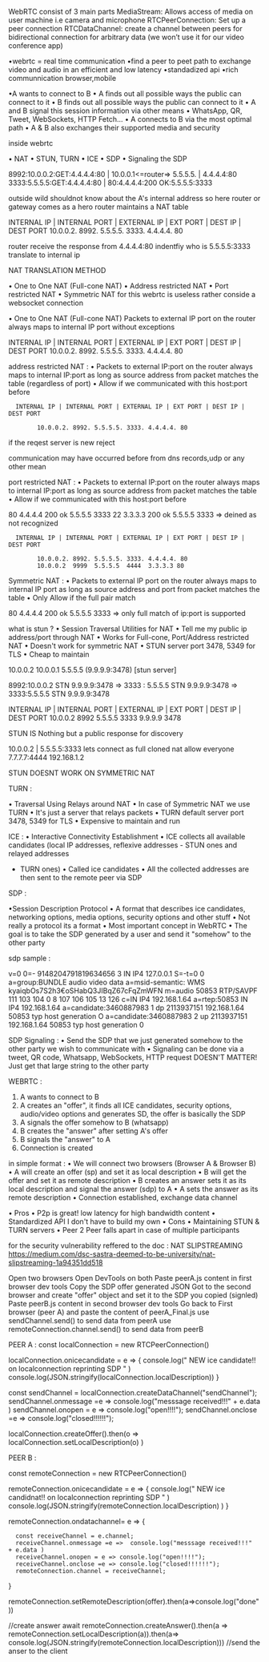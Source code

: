 WebRTC consist of 3 main parts
MediaStream: Allows access of media on user machine i.e camera and microphone
RTCPeerConnection: Set up a peer connection
RTCDataChannel: create a channel between peers for bidirectional connection for arbitrary data (we won’t use it for our video conference app)

•webrtc = real time communication
•find a peer to peet path to exchange video and audio in an efficient and low latency
•standadized api
•rich communnication browser,mobile

•A wants to connect to B
• A finds out all possible ways the public can connect to it
• B finds out all possible ways the public can connect to it
• A and B signal this session information via other means
• WhatsApp, QR, Tweet, WebSockets, HTTP Fetch...
• A connects to B via the most optimal path
• A & B also exchanges their supported media and security

inside webrtc

• NAT
• STUN, TURN
• ICE
• SDP
• Signaling the SDP

8992:10.0.0.2:GET:4.4.4.4:80 | 10.0.0.1<=router=> 5.5.5.5. | 4.4.4.4:80
3333:5.5.5.5:GET:4.4.4.4:80
| 80:4.4.4.4:200 OK:5.5.5.5:3333

outside wild shouldnot know about the A's internal address so here router or gateway comes as a hero
router maintains a NAT table

INTERNAL IP | INTERNAL PORT | EXTERNAL IP | EXT PORT | DEST IP | DEST PORT
10.0.0.2. 8992. 5.5.5.5. 3333. 4.4.4.4. 80

router receive the response from 4.4.4.4:80
indentfiy who is 5.5.5.5:3333
translate to internal ip

NAT TRANSLATION METHOD

• One to One NAT (Full-cone NAT)
• Address restricted NAT
• Port restricted NAT
• Symmetric NAT for this webrtc is useless rather conside a websocket connection

• One to One NAT (Full-cone NAT)
Packets to external IP port on the router always maps to
internal IP port without exceptions

INTERNAL IP | INTERNAL PORT | EXTERNAL IP | EXT PORT | DEST IP | DEST PORT
10.0.0.2. 8992. 5.5.5.5. 3333. 4.4.4.4. 80

address restricted NAT :
• Packets to external IP:port on the router always maps to internal IP:port as long as source address from packet
matches the table (regardless of port)
• Allow if we communicated with this host:port before

      INTERNAL IP | INTERNAL PORT | EXTERNAL IP | EXT PORT | DEST IP | DEST PORT

            10.0.0.2. 8992. 5.5.5.5. 3333. 4.4.4.4. 80



if the reqest server is new reject

communication may have occurred before from dns records,udp or any other mean


port restricted NAT :
• Packets to external IP:port on the router always maps to internal IP:port as long as source address from packet
matches the table 
• Allow if we communicated with this host:port before

80 4.4.4.4 200 ok 5.5.5.5 3333
22 3.3.3.3 200 ok 5.5.5.5 3333 => deined as not recognized


      INTERNAL IP | INTERNAL PORT | EXTERNAL IP | EXT PORT | DEST IP | DEST PORT

            10.0.0.2. 8992. 5.5.5.5. 3333. 4.4.4.4. 80
            10.0.0.2  9999  5.5.5.5  4444  3.3.3.3 80 



Symmetric NAT :
• Packets to external IP port on the router always maps to internal IP port as long as source address and port from
packet matches the table
• Only Allow if the full pair match


80 4.4.4.4 200 ok 5.5.5.5 3333 => only full match of ip:port is supported 


 what is stun ? 
• Session Traversal Utilities for NAT
• Tell me my public ip address/port through NAT
• Works for Full-cone, Port/Address restricted NAT
• Doesn't work for symmetric NAT
• STUN server port 3478, 5349 for TLS
• Cheap to maintain


10.0.0.2    10.0.0.1 5.5.5.5   (9.9.9.9:3478) [stun server]

8992:10.0.0.2 STN 9.9.9.9:3478     =>  3333 : 5.5.5.5 STN 9.9.9.9:3478 => 3333:5.5.5.5 STN 9.9.9.9:3478

 INTERNAL IP | INTERNAL PORT | EXTERNAL IP | EXT PORT | DEST IP | DEST PORT
 10.0.0.2    8992    5.5.5.5 3333 9.9.9.9 3478

 STUN IS Nothing but a public response for discovery

 10.0.0.2 | 5.5.5.5:3333                     lets connect as full cloned nat allow everyone                              7.7.7.7:4444  192.168.1.2

STUN DOESNT WORK ON SYMMETRIC NAT

TURN :


• Traversal Using Relays around NAT
• In case of Symmetric NAT we use TURN
• It's just a server that relays packets
• TURN default server port 3478, 5349 for TLS
• Expensive to maintain and run




ICE  :
• Interactive Connectivity Establishment • ICE collects all available candidates (local IP addresses,
reflexive addresses - STUN ones and relayed addresses
- TURN ones)
• Called ice candidates
• All the collected addresses are then sent to the remote
peer via SDP


SDP :

•Session Description Protocol
• A format that describes ice candidates, networking options, media options, security options and other stuff
• Not really a protocol its a format
• Most important concept in WebRTC
• The goal is to take the SDP generated by a user and send it "somehow" to the other party

sdp sample :

v=0
0=- 9148204791819634656 3 IN IP4 127.0.0.1
S=-t=0 0
a=group:BUNDLE audio video data
a=msid-semantic: WMS kyaiqbOs7S2h3€oSHabQ3JIBqZ67cFqZmWFN m=audio 50853 RTP/SAVPF 111 103 104 0 8 107 106 105 13 126
c=IN IP4 192.168.1.64
a=rtep:50853 IN IP4 192.168.1.64
a=candidate:3460887983 1 dp 2113937151 192.168.1.64 50853 typ host generation O a=candidate:3460887983 2 up 2113937151 192.168.1.64 50853 typ host generation 0


SDP Signaling :
• Send the SDP that we just generated somehow to the other party we wish to communicate with
• Signaling can be done via a tweet, QR code, Whatsapp, WebSockets, HTTP request DOESN'T MATTER! Just get that large string to the other party


WEBRTC :

1. A wants to connect to B
2. A creates an "offer", it finds all ICE candidates, security options, audio/video options and generates SD, the offer is basically the SDP
3. A signals the offer somehow to B (whatsapp)
4. B creates the "answer" after setting A's offer
5. B signals the "answer" to A
6. Connection is created

in simple format : 
• We will connect two browsers (Browser A & Browser B)
• A will create an offer (sp) and set it as local description
• B will get the offer and set it as remote description • B creates an answer sets it as its local description and signal the
answer (sdp) to A
• A sets the answer as its remote description
• Connection established, exchange data channel


• Pros
• P2p is great! low latency for high bandwidth content
• Standardized API I don't have to build my own
• Cons
• Maintaining STUN & TURN servers • Peer 2 Peer falls apart in case of multiple participants

for the security vulnerability reffered to the doc :
NAT SLIPSTREAMING 
https://medium.com/dsc-sastra-deemed-to-be-university/nat-slipstreaming-1a94351dd518

Open two browsers
Open DevTools on both
Paste peerA.js content in first browser dev tools
Copy the SDP offer generated JSON
Got to the second browser and create "offer" object and set it to the SDP you copied (signled) 
Paste peerB.js content in second browser dev tools
Go back to First browser (peer A) and paste the content of peerA_Final.js
use sendChannel.send() to send data from peerA 
use remoteConnection.channel.send() to send data from peerB


PEER A : 
const localConnection = new RTCPeerConnection()
 

localConnection.onicecandidate = e =>  {
console.log(" NEW ice candidate!! on localconnection reprinting SDP " )
 console.log(JSON.stringify(localConnection.localDescription))
}


const sendChannel = localConnection.createDataChannel("sendChannel");
 sendChannel.onmessage =e =>  console.log("messsage received!!!"  + e.data )
   sendChannel.onopen = e => console.log("open!!!!");
     sendChannel.onclose =e => console.log("closed!!!!!!");


localConnection.createOffer().then(o => localConnection.setLocalDescription(o) )

PEER B : 

const remoteConnection = new RTCPeerConnection()

remoteConnection.onicecandidate = e =>  {
console.log(" NEW ice candidnat!! on localconnection reprinting SDP " )
 console.log(JSON.stringify(remoteConnection.localDescription) )
}

 
remoteConnection.ondatachannel= e => {

      const receiveChannel = e.channel;
      receiveChannel.onmessage =e =>  console.log("messsage received!!!"  + e.data )
      receiveChannel.onopen = e => console.log("open!!!!");
      receiveChannel.onclose =e => console.log("closed!!!!!!");
      remoteConnection.channel = receiveChannel;

}


remoteConnection.setRemoteDescription(offer).then(a=>console.log("done"))

//create answer
await remoteConnection.createAnswer().then(a => remoteConnection.setLocalDescription(a)).then(a=>
console.log(JSON.stringify(remoteConnection.localDescription)))
//send the anser to the client 







